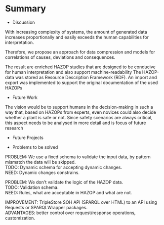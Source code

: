 # Summary

* Discussion
  
With increasing complexity of systems, the
amount of generated data increases proportionally and easily
exceeds the human capabilities for interpretation.

Therefore, we propose an approach for data compression and
models for correlations of causes, deviations and consequences.

The result are enriched HAZOP studies that are
designed to be conducive for human interpretation and also
support machine-readability
The HAZOP-data was stored as Resource Description Framework (RDF). An import and export was implemented to support the original
documentation of the used HAZOPs

* Future Work
  
The vision would be to support humans in the decision-making in such a way
that, based on HAZOPs from experts, even novices could also
decide whether a plant is safe or not. Since safety scenarios
are always critical, this aspect needs to be analysed in more
detail and is focus of future research

* Future Projects
  


* Problems to be solved


PROBLEM: We use a fixed schema to validate the input data, by pattern mismatch the data will be skipped.\
TODO: Dynamic schema for accepting dynamic changes.\
NEED: Dynamic changes constrains.

PROBLEM: We don't validate the logic of the HAZOP data.\
TODO: Validation schema.\
NEED: Rules, what are acceptable in HAZOP and what are not.

IMPROVEMENT: TripleStore SOH API (SPARQL over HTML) to an API using Requests or SPARQLWrapper packages.\
ADVANTAGES: better control over request/response operations, customization.